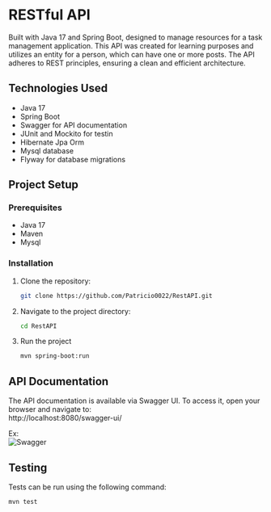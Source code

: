 # RESTful API
 Built with Java 17 and Spring Boot, designed to manage resources for a task management application. 
 This API was created for learning purposes and utilizes an entity for a person, which can have one or more posts. 
 The API adheres to REST principles, ensuring a clean and efficient architecture. 
 
## Technologies Used
- Java 17
- Spring Boot
- Swagger for API documentation
- JUnit and Mockito for testin
- Hibernate Jpa Orm
- Mysql database
- Flyway for database migrations
  

## Project Setup

### Prerequisites

- Java 17
- Maven
- Mysql

### Installation

1. Clone the repository:
   ```bash
   git clone https://github.com/Patricio0022/RestAPI.git   
2. Navigate to the project directory:
   ```bash
   cd RestAPI
3. Run the project
   ```bash
   mvn spring-boot:run
   
## API Documentation
The API documentation is available via Swagger UI. To access it, open your browser and navigate to:    
    http://localhost:8080/swagger-ui/

Ex:   
![Swagger](https://github.com/Patricio0022/RestAPI/raw/main/src/main/resources/static/swagger.png)

## Testing
Tests can be run using the following command:
  ```bash
  mvn test
